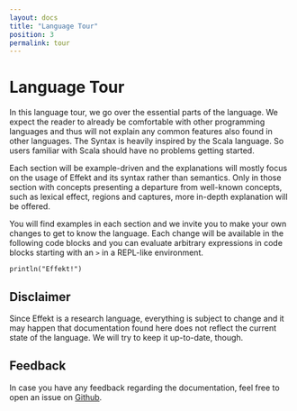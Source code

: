 ```yaml
---
layout: docs
title: "Language Tour"
position: 3
permalink: tour
---
```


# Language Tour

In this language tour, we go over the essential parts of the language.
We expect the reader to already be comfortable with other programming languages and thus will not explain any common features also found in other languages.
The Syntax is heavily inspired by the Scala language. So users familiar with Scala should have no problems getting started.

Each section will be example-driven and the explanations will mostly focus on the usage of Effekt and its syntax rather than semantics.
Only in those section with concepts presenting a departure from well-known concepts, such as lexical effect, regions and captures, more in-depth explanation will be offered.

You will find examples in each section and we invite you to make your own changes to get to know the language.
Each change will be available in the following code blocks and you can evaluate arbitrary expressions in code blocks starting with an `>` in a REPL-like environment.

```effekt:repl
println("Effekt!")
```

## Disclaimer

Since Effekt is a research language, everything is subject to change and it may happen that documentation found here does not reflect the current state of the language.
We will try to keep it up-to-date, though.

## Feedback

In case you have any feedback regarding the documentation, feel free to open an issue on [Github](https://github.com/effekt-lang/effekt-website/issues/new/choose).
